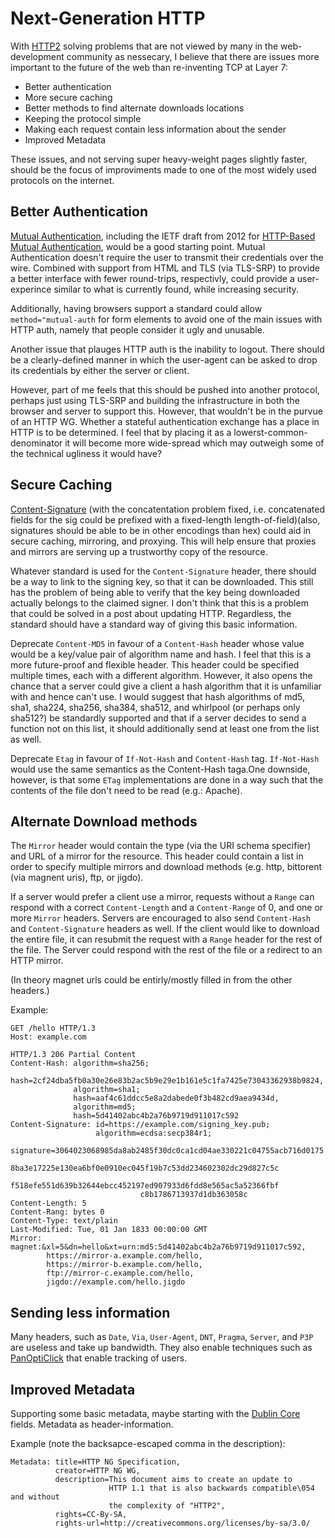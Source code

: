 Next-Generation HTTP
====================

With [HTTP2](http://http2.github.io/) solving problems that are not
viewed by many in the web-development community as nessecary, I believe
that there are issues more important to the future of the web than
re-inventing TCP at Layer 7:

* Better authentication
* More secure caching
* Better methods to find alternate downloads locations
* Keeping the protocol simple
* Making each request contain less information about the sender
* Improved Metadata

These issues, and not serving super heavy-weight pages slightly faster,
should be the focus of improviments made to one of the most widely used
protocols on the internet.

Better Authentication
---------------------

[Mutual Authentication](http://en.wikipedia.org/wiki/Mutual_authentication),
including the IETF draft from 2012 for
[HTTP-Based Mutual Authentication](https://tools.ietf.org/id/draft-oiwa-http-mutualauth-12.txt),
would be a good starting point. Mutual Authentication doesn't require
the user to transmit their credentials over the wire. Combined with
support from HTML and TLS (via TLS-SRP) to provide a better interface
with fewer round-trips, respectivly, could provide a user-experince
similar to what is currently found, while increasing security.

Additionally, having browsers support a standard could allow `method="mutual-auth`
for form elements to avoid one of the main issues with HTTP auth, namely
that people consider it ugly and unusable.

Another issue that plauges HTTP auth is the inability to logout.  There
should be a clearly-defined manner in which the user-agent can be asked to
drop its credentials by either the server or client.

However, part of me feels that this should be pushed into another
protocol, perhaps just using TLS-SRP and building the infrastructure in
both the browser and server to support this. However, that wouldn't be
in the purvue of an HTTP WG. Whether a stateful authentication exchange
has a place in HTTP is to be determined. I feel that by placing it as a
lowerst-common-denominator it will become more wide-spread which may
outweigh some of the technical ugliness it would have?

Secure Caching
--------------

[Content-Signature](https://tools.ietf.org/html/draft-burke-content-signature-00)
(with the concatentation problem fixed, i.e. concatenated fields for the
sig could be prefixed with a fixed-length length-of-field)(also,
signatures should be able to be in other encodings than hex) could aid
in secure caching, mirroring, and proxying. This will help ensure that
proxies and mirrors are serving up a trustworthy copy of the resource.

Whatever standard is used for the `Content-Signature` header, there should
be a way to link to the signing key, so that it can be downloaded. This
still has the problem of being able to verify that the key being
downloaded actually belongs to the claimed signer. I don't think that
this is a problem that could be solved in a post about updating HTTP.
Regardless, the standard should have a standard way of giving this basic
information.

Deprecate `Content-MD5` in favour of a `Content-Hash` header whose value
would be a key/value pair of algorithm name and hash. I feel that this is a more
future-proof and flexible header. This header could be specified
multiple times, each with a different algorithm. However, it also opens
the chance that a server could give a client a hash algorithm that it is
unfamiliar with and hence can't use. I would suggest that hash
algorithms of md5, sha1, sha224, sha256, sha384, sha512, and whirlpool
(or perhaps only sha512?) be standardly supported and that if a server
decides to send a function not on this list, it should additionally send
at least one from the list as well.

Deprecate `Etag` in favour of `If-Not-Hash` and `Content-Hash` tag.
`If-Not-Hash` would use the same semantics as the Content-Hash taga.One
downside, however, is that some `ETag` implementations are done in a way
such that the contents of the file don't need to be read (e.g.: Apache).

Alternate Download methods
--------------------------

The `Mirror` header would contain the type (via the URI schema specifier)
and URL of a mirror for the resource. This header could contain a list
in order to specify multiple mirrors and download methods
(e.g. http, bittorent (via magnent uris), ftp, or jigdo).

If a server would prefer a client use a mirror, requests without a
`Range` can respond with a correct `Content-Length` and a `Content-Range`
of 0, and one or more `Mirror` headers. Servers are encouraged to also send
`Content-Hash` and `Content-Signature` headers as well. If the client
would like to download the entire file, it can resubmit the request with
a `Range` header for the rest of the file. The Server could respond with
the rest of the file or a redirect to an HTTP mirror.

(In theory magnet urls could be entirly/mostly filled in from the other
headers.)

Example:

```
GET /hello HTTP/1.3
Host: example.com

HTTP/1.3 206 Partial Content
Content-Hash: algorithm=sha256;
              hash=2cf24dba5fb0a30e26e83b2ac5b9e29e1b161e5c1fa7425e73043362938b9824,
              algorithm=sha1;
              hash=aaf4c61ddcc5e8a2dabede0f3b482cd9aea9434d,
              algorithm=md5;
              hash=5d41402abc4b2a76b9719d911017c592
Content-Signature: id=https://example.com/signing_key.pub;
                   algorithm=ecdsa:secp384r1;
                   signature=3064023068985da8ab2485f30dc0ca1cd04ae330221c04755acb716d0175
                             8ba3e17225e130ea6bf0e0910ec045f19b7c53dd234602302dc29d827c5c
                             f518efe551d639b32644ebcc452197ed907933d6fdd8e565ac5a52366fbf
                             c8b1786713937d1db363058c
Content-Length: 5
Content-Rang: bytes 0
Content-Type: text/plain
Last-Modified: Tue, 01 Jan 1833 00:00:00 GMT
Mirror: magnet:&xl=5&dn=hello&xt=urn:md5:5d41402abc4b2a76b9719d911017c592,
        https://mirror-a.example.com/hello,
        https://mirror-b.example.com/hello,
        ftp://mirror-c.example.com/hello,
        jigdo://example.com/hello.jigdo

```

Sending less information
-----------------------

Many headers, such as `Date`, `Via`, `User-Agent`, `DNT`, `Pragma`,
`Server`, and `P3P` are useless and take up bandwidth. They also enable
techniques such as [PanOptiClick](https://panopticlick.eff.org/) that
enable tracking of users.

Improved Metadata
-----------------

Supporting some basic metadata, maybe starting with the [Dublin
Core](http://en.wikipedia.org/wiki/Dublin_Core) fields. Metadata as
header-information.

Example (note the backsapce-escaped comma in the description):

```
Metadata: title=HTTP NG Specification,
          creator=HTTP NG WG,
          description=This document aims to create an update to
                      HTTP 1.1 that is also backwards compatible\054 and without
                      the complexity of "HTTP2",
          rights=CC-By-SA,
          rights-url=http://creativecommons.org/licenses/by-sa/3.0/
```
